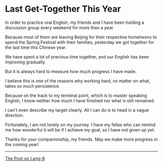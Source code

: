 # Last Get-Together This Year

In order to practice oral English, my friends and I have been holding a discussion group every weekend for more than a year.

Because most of them are leaving Beijing for their respective hometwons to spend the Spring Festival with their families, yesterday we got together for the last time this Chinese year.

We have spent a lot of precious time together, and our English has been improving gradually.

But it is always hard to measure how much progress I have made.

I believe this is one of the reasons why working hard, no matter on what, takes so much persistence.

Because on the track to my terminal point, which is to master speaking English, I know neither how much I have finished nor what is still remained.

I can't even describe my target clearly. All I can do is to head in a vague direction.

Fortunately, I am not lonely on my journey. I have my fellas who can remind me how wonderful it will be if I achieve my goal, so I have not given up yet.

Thanks for your companionship, my friends. May we make more progress in the coming year!

---

[The Post on Lang-8](http://lang-8.com/1358180/journals/37270739021453660191686760754577253833)

